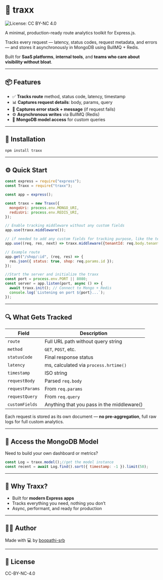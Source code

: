 # 🚀 traxx

![License: CC BY-NC 4.0](https://img.shields.io/badge/License-CC%20BY--NC%204.0-lightgrey.svg)

A minimal, production-ready route analytics toolkit for Express.js.


Tracks every request — latency, status codes, request metadata, and errors — and stores it asynchronously in MongoDB using BullMQ + Redis.

Built for **SaaS platforms**, **internal tools**, and **teams who care about visibility without bloat**.

---

## 📦 Features

- ✅ **Tracks route** method, status code, latency, timestamp
- 📊 **Captures request details**: body, params, query
- 🧵 **Captures error stack + message** (if request fails)
- ⚙️ **Asynchronous writes** via BullMQ (Redis)
- 🧱 **MongoDB model access** for custom queries

---

## 🧪 Installation

```bash
npm install traxx
```

---

## ⚙️ Quick Start

```js
const express = require("express");
const Traxx = require("traxx");

const app = express();

const traxx = new Traxx({
  mongoUri: process.env.MONGO_URI,
  redisUri: process.env.REDIS_URI,
});

// Enable tracking middleware without any custom fields
app.use(traxx.middleware());

// if needed to add any custom fields for tracking purpose, like the tenantId
app.use((req, res, next) => traxx.middleware({tenantId: req.body.tenantId})(req, res, next))

// Example route
app.get("/shop/:id", (req, res) => {
  res.json({ status: true, shop: req.params.id });
});

//Start the server and initialize the traxx
const port = process.env.PORT || 8080;
const server = app.listen(port, async () => {
  await traxx.init(); // Connect to Mongo + Redis
  console.log(`Listening on port ${port}...`);
});

```

---

## 🔍 What Gets Tracked

| Field           | Description                            |
|----------------|----------------------------------------|
| `route`         | Full URL path without query string     |
| `method`        | `GET`, `POST`, etc.                    |
| `statusCode`    | Final response status                  |
| `latency`       | ms, calculated via `process.hrtime()`  |
| `timestamp`     | ISO string                             |
| `requestBody`   | Parsed `req.body`                      |
| `requestParams` | From `req.params`                      |
| `requestQuery`  | From `req.query`                       |
| `customFields`  | Anything that you pass in the middleware()                      |

Each request is stored as its own document — **no pre-aggregation**, full raw logs for full custom analytics.

---

## 🧱 Access the MongoDB Model

Need to build your own dashboard or metrics?

```js
const Log = traxx.model();//get the model instance
const recent = await Log.find().sort({ timestamp: -1 }).limit(50);
```

---

## 🧠 Why Traxx?

- Built for **modern Express apps**
- Tracks everything you need, nothing you don’t
- Async, performant, and ready for production

---

## 👨‍💻 Author

Made with 💻 by [boopathi-srb](https://github.com/boopathi-srb)

---

## 📄 License

CC-BY-NC-4.0


